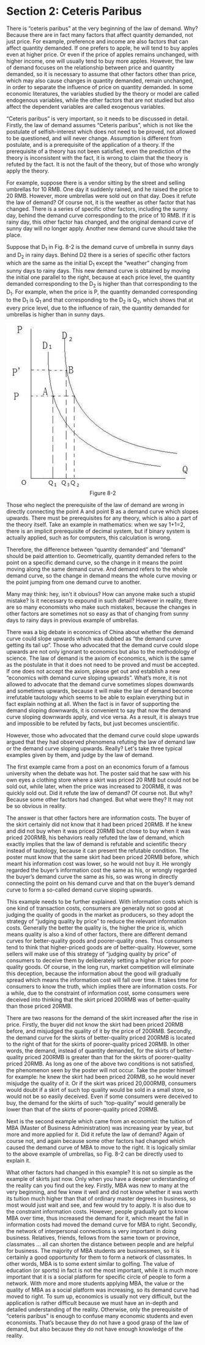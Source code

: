 # Section 2: Ceteris Paribus

There is “ceteris paribus” at the very beginning of the law of demand. Why? Because there are in fact many factors that affect quantity demanded, not just price. For example, preference and income are also factors that can affect quantity demanded. If one prefers to apple, he will tend to buy apples even at higher price. Or even if the price of apples remains unchanged, with higher income, one will usually tend to buy more apples. However, the law of demand focuses on the relationship between price and quantity demanded, so it is necessary to assume that other factors other than price, which may also cause changes in quantity demanded, remain unchanged, in order to separate the influence of price on quantity demanded. In some economic literatures, the variables studied by the theory or model are called endogenous variables, while the other factors that are not studied but also affect the dependent variables are called exogenous variables.

 “Ceteris paribus” is very important, so it needs to be discussed in detail. Firstly, the law of demand assumes “Ceteris paribus”, which is not like the postulate of selfish-interest which does not need to be proved, not allowed to be questioned, and will never change. Assumption is different from postulate, and is a prerequisite of the application of a theory. If the prerequisite of a theory has not been satisfied, even the prediction of the theory is inconsistent with the fact, it is wrong to claim that the theory is refuted by the fact. It is not the fault of the theory, but of those who wrongly apply the theory.

For example, suppose there is a vendor sitting by the street and selling umbrellas for 10 RMB. One day it suddenly rained, and he raised the price to 20 RMB. However, more umbrellas were sold out on that day. Does it refute the law of demand? Of course not, it is the weather as other factor that has changed. There is a series of specific other factors, including the sunny day, behind the demand curve corresponding to the price of 10 RMB. If it is rainy day, this other factor has changed, and the original demand curve of sunny day will no longer apply. Another new demand curve should take the place.

Suppose that D<sub>1</sub> in Fig. 8-2 is the demand curve of umbrella in sunny days and D<sub>2</sub> in rainy days. Behind D2 there is a series of specific other factors which are the same as the initial D<sub>1</sub> except the “weather” changing from sunny days to rainy days. This new demand curve is obtained by moving the initial one parallel to the right, because at each price level, the quantity demanded corresponding to the D<sub>2</sub> is higher than that corresponding to the D<sub>1</sub>. For example, when the price is P, the quantity demanded corresponding to the D<sub>1</sub> is Q<sub>1</sub> and that corresponding to the D<sub>2</sub> is Q<sub>2</sub>, which shows that at every price level, due to the influence of rain, the quantity demanded for umbrellas is higher than in sunny days.

<div align="center">
  <img src="./image/figure8-2.jpg">
</div>
<div align="center">Figure 8-2</div>

Those who neglect the prerequisite of the law of demand are wrong in directly connecting the point A and point B as a demand curve which slopes upwards. There must be prerequisites for any theory, which is also a part of the theory itself. Take an example in mathematics: when we say 1+1=2, there is an implicit prerequisite of decimal system, but if binary system is actually applied, such as for computers, this calculation is wrong.

Therefore, the difference between “quantity demanded” and “demand” should be paid attention to. Geometrically, quantity demanded refers to the point on a specific demand curve, so the change in it means the point moving along the same demand curve. And demand refers to the whole demand curve, so the change in demand means the whole curve moving or the point jumping from one demand curve to another.

Many may think: hey, isn't it obvious? How can anyone make such a stupid mistake? Is it necessary to expound in such detail? However in reality, there are so many economists who make such mistakes, because the changes in other factors are sometimes not so easy as that of changing from sunny days to rainy days in previous example of umbrellas.

There was a big debate in economics of China about whether the demand curve could slope upwards which was dubbed as “the demand curve getting its tail up”. Those who advocated that the demand curve could slope upwards are not only ignorant to economics but also to the methodology of science. The law of demand is the axiom of economics, which is the same as the postulate in that it does not need to be proved and must be accepted. If one does not accept the axiom, please get out and establish a new “economics with demand curve sloping upwards”. What’s more, it is not allowed to advocate that the demand curve sometimes slopes downwards and sometimes upwards, because it will make the law of demand become irrefutable tautology which seems to be able to explain everything but in fact explain nothing at all. When the fact is in favor of supporting the demand sloping downwards, it is convenient to say that now the demand curve sloping downwards apply, and vice versa. As a result, it is always true and impossible to be refuted by facts, but just becomes unscientific.

However, those who advocated that the demand curve could slope upwards argued that they had observed phenomena refuting the law of demand law or the demand curve sloping upwards. Really? Let's take three typical examples given by them, and judge by the law of demand.

The first example came from a post on an economics forum of a famous university when the debate was hot. The poster said that he saw with his own eyes a clothing store where a skirt was priced 20 RMB but could not be sold out, while later, when the price was increased to 200RMB, it was quickly sold out. Did it refute the law of demand? Of course not. But why? Because some other factors had changed. But what were they? It may not be so obvious in reality.

The answer is that other factors here are information costs. The buyer of the skirt certainly did not know that it had been priced 20RMB. If he knew and did not buy when it was priced 20RMB but chose to buy when it was priced 200RMB, his behaviors really refuted the law of demand, which exactly implies that the law of demand is refutable and scientific theory instead of tautology, because it can present the refutable condition. The poster must know that the same skirt had been priced 20RMB before, which meant his information cost was lower, so he would not buy it. He wrongly regarded the buyer’s information cost the same as his, or wrongly regarded the buyer’s demand curve the same as his, so was wrong in directly connecting the point on his demand curve and that on the buyer’s demand curve to form a so-called demand curve sloping upwards.

This example needs to be further explained. With information costs which is one kind of transaction costs, consumers are generally not so good at judging the quality of goods in the market as producers, so they adopt the strategy of “judging quality by price” to reduce the relevant information costs. Generally the better the quality is, the higher the price is, which means quality is also a kind of other factors, there are different demand curves for better-quality goods and poorer-quality ones. Thus consumers tend to think that higher-priced goods are of better-quality. However, some sellers will make use of this strategy of “judging quality by price” of consumers to deceive them by deliberately setting a higher price for poor-quality goods. Of course, in the long run, market competition will eliminate this deception, because the information about the good will gradually spread which means the information cost will fall over time. It takes time for consumers to know the truth, which implies there are information costs. For a while, due to the constraint of information cost, some consumers were deceived into thinking that the skirt priced 200RMB was of better-quality than those priced 20RMB.

There are two reasons for the demand of the skirt increased after the rise in price. Firstly, the buyer did not know the skirt had been priced 20RMB before, and misjudged the quality of it by the price of 200RMB. Secondly, the demand curve for the skirts of better-quality priced 200RMB is located to the right of that for the skirts of poorer-quality priced 20RMB. In other words, the demand, instead of quantity demanded, for the skirts of better-quality priced 200RMB is greater than that for the skirts of poorer-quality priced 20RMB. As long as one of the above two conditions is not satisfied, the phenomenon seen by the poster will not occur. Take the poster himself for example: he knew the skirt had been priced 20RMB, so he would never misjudge the quality of it. Or if the skirt was priced 20,000RMB, consumers would doubt if a skirt of such top quality would be sold in a small store, so would not be so easily deceived. Even if some consumers were deceived to buy, the demand for the skirts of such “top-quality” would generally be lower than that of the skirts of poorer-quality priced 20RMB.

Next is the second example which came from an economist: the tuition of MBA (Master of Business Administration) was increasing year by year, but more and more applied for it. Did it refute the law of demand? Again of course not, and again because some other factors had changed which caused the demand curve of MBA to move to the right. It is logically similar to the above example of umbrellas, so Fig. 8-2 can be directly used to explain it.

What other factors had changed in this example? It is not so simple as the example of skirts just now. Only when you have a deeper understanding of the reality can you find out the key. Firstly, MBA was new to many at the very beginning, and few knew it well and did not know whether it was worth its tuition much higher than that of ordinary master degrees in business, so most would just wait and see, and few would try to apply. It is also due to the constraint information costs.  However, people gradually got to know MBA over time, thus increased the demand for it, which meant the fall in information costs had moved the demand curve for MBA to right. Secondly, the network of interpersonal connections is very important in doing business. Relatives, friends, fellows from the same town or province, classmates ... all can shorten the distance between people and are helpful for business. The majority of MBA students are businessmen, so it is certainly a good opportunity for them to form a network of classmates. In other words, MBA is to some extent similar to golfing. The value of education (or sports) in fact is not the most important, while it is much more important that it is a social platform for specific circle of people to form a network. With more and more students applying MBA, the value or the quality of MBA as a social platform was increasing, so its demand curve had moved to right.
To sum up, economics is usually not very difficult, but the application is rather difficult because we must have an in-depth and detailed understanding of the reality. Otherwise, only the prerequisite of “ceteris paribus” is enough to confuse many economic students and even economists. That’s because they do not have a good grasp of the law of demand, but also because they do not have enough knowledge of the reality.
